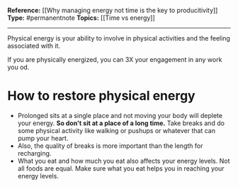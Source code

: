 
**Reference:** [[Why managing energy not time is the key to producitivity]]
**Type:** #permanentnote 
**Topics:** [[Time vs energy]]

----
Physical energy is your ability to involve in physical activities and the feeling associated with it. 

If you are physically energized, you can 3X your engagement in any work you od.

# How to restore physical energy
- Prolonged sits at a single place and not moving your body will deplete your energy. **So don't sit at a place of a long time.** Take breaks and do some physical activity like walking or pushups or whatever that can pump your heart.
- Also, the quality of breaks is more important than the length for recharging.
- What you eat and how much you eat also affects your energy levels. Not all foods are equal. Make sure what you eat helps you in reaching your energy levels.


